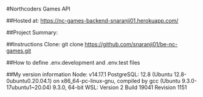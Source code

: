 #Northcoders Games API

##Hosted at: 
https://nc-games-backend-snaranji01.herokuapp.com/

##Project Summary:

##Instructions
Clone: git clone https://github.com/snaranji01/be-nc-games.git


##How to define .env.development and .env.test files

##My version information
Node: v14.17.1
PostgreSQL: 12.8 (Ubuntu 12.8-0ubuntu0.20.04.1) on x86_64-pc-linux-gnu, compiled by gcc (Ubuntu 9.3.0-17ubuntu1~20.04) 9.3.0, 64-bit
WSL: Version 2 Build 19041 Revision 1151 
